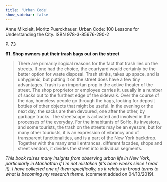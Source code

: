 ```yaml
---
title: 'Urban Code'
show_sidebar: false
---
```


Anne Mikoleit, Moritz Puerckhauer. Urban Code: 100 Lessons for Understanding the City. ISBN 978-3-85676-290-2

P. 73

**61. Shop owners put their trash bags out on the street**

> There are primarily ilogical reasons for the fact that trash lies on the streets. If one had the choice, the courtyard would certainly be the better option for waste disposal. Trash stinks, takes up space, and is unhygienic, but putting it on the street does have a few tiny advantages. Trash is an importan prop in the active theater of the street. The shop proprietor or employee carries it, usually in a number of sacks out to the furthest edge of the sidewalk. Over the course of the day, homeless people go through the bags, looking for deposit bottles of other objects that might be useful. In the evening or the next day, the sacks are then devoured, one after the other, by garbage trucks. The streetscape is activated and involved in the processes of the everyday. For the inhabitants of SoHo, its investors, and some tourists, the trash on the streets may be an eyesore, but for many other touriusts, it is an expression of vibrancy and of transparent functionalities, and is a part of the New York backdrop. Together with the many small entrances, different facades, shops and street vendors, it divides the street into individual segments.


*This book raises many insights from observing urban life in New York, particularly in Manhattan if I'm not mistaken (it's been weeks since I read it). I have collected one of them specifically, as it relates in broad terms to what is becoming my research theme.* (comment added on 04/10/2019).